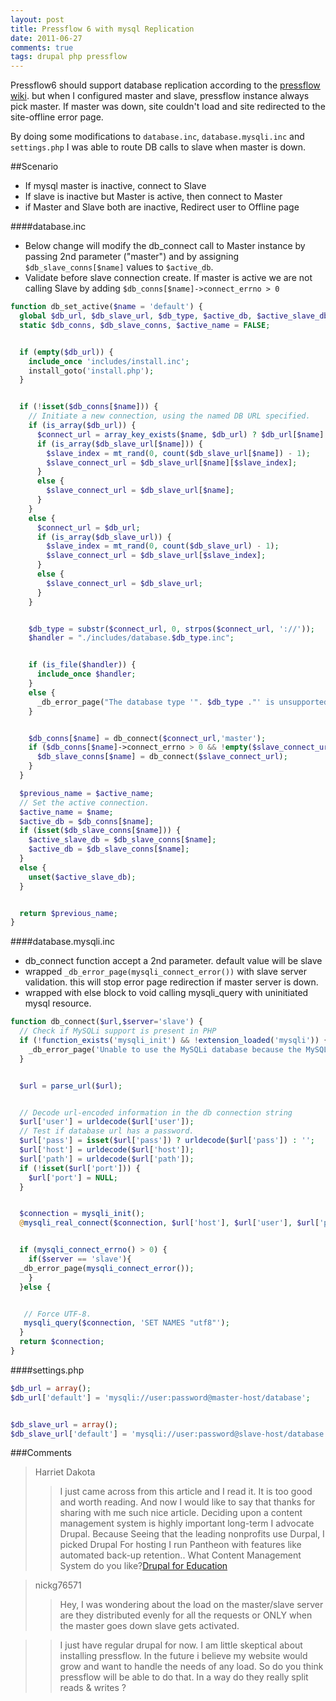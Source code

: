 ```yaml
---
layout: post
title: Pressflow 6 with mysql Replication
date: 2011-06-27
comments: true
tags: drupal php pressflow
---
```


Pressflow6 should support database replication according to the
[ pressflow wiki](https://wiki.fourkitchens.com/display/PF/Using+database+replication+with+Pressflow+5+and+6).
but when I configured master and slave, pressflow instance always pick master. If master was down,
site couldn't load and site redirected to the site-offline error page.

By doing some modifications to `database.inc`, `database.mysqli.inc` and `settings.php` I was able to route DB calls to slave when master is down.

##Scenario

 * If mysql master is inactive, connect to Slave
 * If slave is inactive but Master is active, then connect to Master
 * if Master and Slave both are inactive, Redirect user to Offline page


####database.inc
 * Below change will modify the db_connect call to Master instance by passing 2nd parameter ("master") and by assigning
 `$db_slave_conns[$name]` values to `$active_db`.
 * Validate before slave connection create. If master is active we are not calling Slave by adding `$db_conns[$name]->connect_errno > 0`

```php
function db_set_active($name = 'default') {
  global $db_url, $db_slave_url, $db_type, $active_db, $active_slave_db;
  static $db_conns, $db_slave_conns, $active_name = FALSE;


  if (empty($db_url)) {
    include_once 'includes/install.inc';
    install_goto('install.php');
  }


  if (!isset($db_conns[$name])) {
    // Initiate a new connection, using the named DB URL specified.
    if (is_array($db_url)) {
      $connect_url = array_key_exists($name, $db_url) ? $db_url[$name] : $db_url['default'];
      if (is_array($db_slave_url[$name])) {
        $slave_index = mt_rand(0, count($db_slave_url[$name]) - 1);
        $slave_connect_url = $db_slave_url[$name][$slave_index];
      }
      else {
        $slave_connect_url = $db_slave_url[$name];
      }
    }
    else {
      $connect_url = $db_url;
      if (is_array($db_slave_url)) {
        $slave_index = mt_rand(0, count($db_slave_url) - 1);
        $slave_connect_url = $db_slave_url[$slave_index];
      }
      else {
        $slave_connect_url = $db_slave_url;
      }
    }


    $db_type = substr($connect_url, 0, strpos($connect_url, '://'));
    $handler = "./includes/database.$db_type.inc";


    if (is_file($handler)) {
      include_once $handler;
    }
    else {
      _db_error_page("The database type '". $db_type ."' is unsupported. Please use either 'mysql' or 'mysqli' for MySQL, or 'pgsql' for PostgreSQL databases.");
    }


    $db_conns[$name] = db_connect($connect_url,'master');
    if ($db_conns[$name]->connect_errno > 0 && !empty($slave_connect_url)) {
      $db_slave_conns[$name] = db_connect($slave_connect_url);
    }
  }

  $previous_name = $active_name;
  // Set the active connection.
  $active_name = $name;
  $active_db = $db_conns[$name];
  if (isset($db_slave_conns[$name])) {
    $active_slave_db = $db_slave_conns[$name];
    $active_db = $db_slave_conns[$name];
  }
  else {
    unset($active_slave_db);
  }


  return $previous_name;
}
```

####database.mysqli.inc
 * db_connect function accept a 2nd parameter. default value will be slave
 * wrapped `_db_error_page(mysqli_connect_error())` with slave server validation. this will stop error page redirection if master server is down.
 * wrapped with else block to void calling mysqli_query with uninitiated mysql resource.

```php
function db_connect($url,$server='slave') {
  // Check if MySQLi support is present in PHP
  if (!function_exists('mysqli_init') && !extension_loaded('mysqli')) {
    _db_error_page('Unable to use the MySQLi database because the MySQLi extension for PHP is not installed. Check your php.ini to see how you can enable it.');
  }


  $url = parse_url($url);


  // Decode url-encoded information in the db connection string
  $url['user'] = urldecode($url['user']);
  // Test if database url has a password.
  $url['pass'] = isset($url['pass']) ? urldecode($url['pass']) : '';
  $url['host'] = urldecode($url['host']);
  $url['path'] = urldecode($url['path']);
  if (!isset($url['port'])) {
    $url['port'] = NULL;
  }


  $connection = mysqli_init();
  @mysqli_real_connect($connection, $url['host'], $url['user'], $url['pass'], substr($url['path'], 1), $url['port'], NULL, MYSQLI_CLIENT_FOUND_ROWS);


  if (mysqli_connect_errno() > 0) {
    if($server == 'slave'){
  _db_error_page(mysqli_connect_error());
    }
  }else {


   // Force UTF-8.
   mysqli_query($connection, 'SET NAMES "utf8"');
  }
  return $connection;
}

```

####settings.php

```php
$db_url = array();
$db_url['default'] = 'mysqli://user:password@master-host/database';


$db_slave_url = array();
$db_slave_url['default'] = 'mysqli://user:password@slave-host/database';
```

###Comments
>Harriet Dakota
>>I just came across from this article and I read it. It is too good and worth reading. And now I would like to say that
thanks for sharing with me such nice article. Deciding upon a content management system is highly important long-term I advocate Drupal.
Because Seeing that the leading nonprofits use Durpal, I picked Drupal For hosting I run Pantheon with features like automated back-up retention..
What Content Management System do you like?[Drupal for Education](https://drupal.org/marketplace/pantheon-systems/)

>nickg76571
>>Hey, I was wondering about the load on the master/slave server are they distributed evenly for all the requests or
ONLY when the master goes down slave gets activated.

>>I just have regular drupal for now. I am little skeptical about installing pressflow. In the future i believe my website would
grow and want to handle the needs of any load. So do you think pressflow will be able to do that. In a way do they really split reads & writes ?